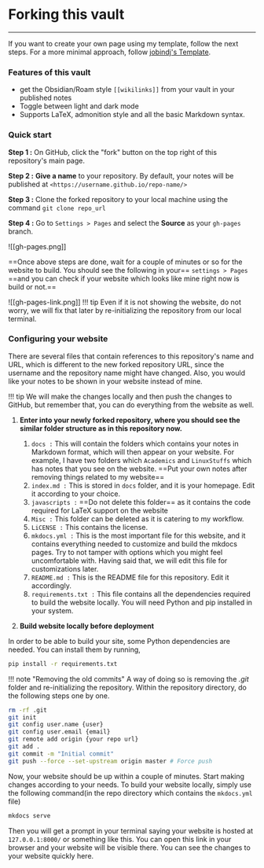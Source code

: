 # Forking this vault
---
If you want to create your own page using my template, follow the next steps. For a more minimal approach, follow [jobindj's Template](https://github.com/jobindj/obsidian-publish-mkdocs). 

### Features of this vault
- get the Obsidian/Roam style `[[wikilinks]]` from your vault in your published notes
- Toggle between light and dark mode
- Supports LaTeX, admonition style and all the basic Markdown syntax. 

### Quick start 
**Step 1 :** On GitHub, click the "fork" button on the top right of this repository's main page. 

**Step 2 :** **Give a name** to your repository. By default, your notes will be published at `<https://username.github.io/repo-name/>`

**Step 3 :** Clone the forked repository to your local machine using the command `git clone repo_url`

**Step 4 :** Go to `Settings > Pages` and select the **Source** as your `gh-pages` branch.


![[gh-pages.png]]

==Once above steps are done, wait for a couple of minutes or so for the website to build. You should see the following in your== `settings > Pages` ==and you can check if your website which looks like mine right now is build or not.==

![[gh-pages-link.png]]
!!! tip
	Even if it is not showing the website, do not worry, we will fix that later by re-initializing the repository from our local terminal. 


### Configuring your website
There are several files that contain references to this repository's name and URL, which is different to the new forked repository URL, since the username and the repository name might have changed. Also, you would like your notes to be shown in your website instead of mine. 

!!! tip
	We will make the changes locally and then push the changes to GitHub, but remember that, you can do everything from the website as well. 

1. **Enter into your newly forked repository, where you should see the similar folder structure as in this repository now.**
	1. `docs :` This will contain the folders which contains your notes in Markdown format, which will then appear on your website. For example, I have two folders which `Academics` and `LinuxStuffs` which has notes that you see on the website. ==Put your own notes after removing things related to my website==
	2. `index.md :` This is stored in `docs` folder, and it is your homepage. Edit it according to your choice. 
	3. `javascripts :` ==Do not delete this folder== as it contains the code required for LaTeX support on the website
	4. `Misc :` This folder can be deleted as it is catering to my workflow.
	5. `LiCENSE :` This contains the license. 
	6. `mkdocs.yml :` This is the most important file for this website, and it contains everything needed to customize and build the mkdocs pages. Try to not tamper with options which you might feel uncomfortable with. Having said that, we will edit this file for customizations later. 
	7. `README.md :` This is the README file for this repository. Edit it accordingly. 
	8. `requirements.txt :` This file contains all the dependencies required to build the website locally. You will need Python and pip installed in your system.


2. **Build website locally before deployment** 

In order to be able to build your site, some Python dependencies are needed. You can install them by running, 
```bash
pip install -r requirements.txt
```

 !!! note "Removing the old commits"
	 A way of doing so is removing the _.git_ folder and re-initializing the repository. Within the repository directory, do the following steps one by one.

```bash
rm -rf .git
git init
git config user.name {user}
git config user.email {email}
git remote add origin {your repo url}
git add .
git commit -m "Initial commit"
git push --force --set-upstream origin master # Force push
```
Now, your website should be up within a couple of minutes. Start making changes according to your needs. To build your website locally, simply use the following command(in the repo directory which contains the `mkdocs.yml` file)
```bash
mkdocs serve 
```
Then you will get a prompt in your terminal saying your website is hosted at `127.0.0.1:8000/` or something like this. You can open this link in your browser and your website will be visible there. You can see the changes to your website quickly here. 


